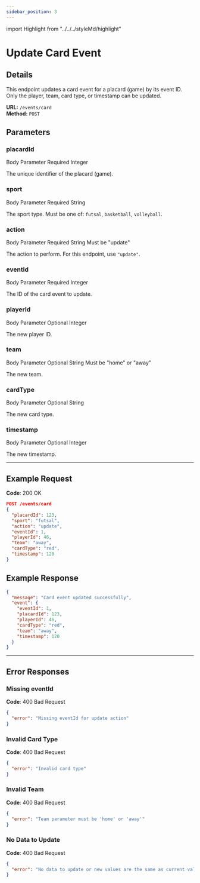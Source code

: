 ```yaml
---
sidebar_position: 3
---
```

import Highlight from "../../../styleMd/highlight"

# Update Card Event

## Details

This endpoint updates a card event for a placard (game) by its event ID. Only the player, team, card type, or timestamp can be updated.

**URL:** `/events/card`  
**Method:** `POST`  

## Parameters

### placardId
<Highlight level="info">Body Parameter</Highlight>
<Highlight level="danger">Required</Highlight>
<Highlight level="note">Integer</Highlight>

The unique identifier of the placard (game).

### sport
<Highlight level="info">Body Parameter</Highlight>
<Highlight level="danger">Required</Highlight>
<Highlight level="note">String</Highlight>

The sport type. Must be one of: `futsal`, `basketball`, `volleyball`.

### action
<Highlight level="info">Body Parameter</Highlight>
<Highlight level="danger">Required</Highlight>
<Highlight level="note">String</Highlight>
<Highlight level="caution" inline>Must be "update"</Highlight>

The action to perform. For this endpoint, use `"update"`.

### eventId
<Highlight level="info">Body Parameter</Highlight>
<Highlight level="danger">Required</Highlight>
<Highlight level="note">Integer</Highlight>

The ID of the card event to update.

### playerId
<Highlight level="info">Body Parameter</Highlight>
<Highlight level="success">Optional</Highlight>
<Highlight level="note">Integer</Highlight>

The new player ID.

### team
<Highlight level="info">Body Parameter</Highlight>
<Highlight level="success">Optional</Highlight>
<Highlight level="note">String</Highlight>
<Highlight level="caution" inline>Must be "home" or "away"</Highlight>

The new team.

### cardType
<Highlight level="info">Body Parameter</Highlight>
<Highlight level="success">Optional</Highlight>
<Highlight level="note">String</Highlight>

The new card type.

### timestamp
<Highlight level="info">Body Parameter</Highlight>
<Highlight level="success">Optional</Highlight>
<Highlight level="note">Integer</Highlight>

The new timestamp.

---

## Example Request

**Code**: <Highlight level="success" inline>200 OK</Highlight>

```json
POST /events/card
{
  "placardId": 123,
  "sport": "futsal",
  "action": "update",
  "eventId": 1,
  "playerId": 46,
  "team": "away",
  "cardType": "red",
  "timestamp": 120
}
```

## Example Response

```json
{
  "message": "Card event updated successfully",
  "event": {
    "eventId": 1,
    "placardId": 123,
    "playerId": 46,
    "cardType": "red",
    "team": "away",
    "timestamp": 120
  }
}
```

---

## Error Responses

### Missing eventId

**Code**: <Highlight level="danger" inline>400 Bad Request</Highlight>

```json
{
  "error": "Missing eventId for update action"
}
```

### Invalid Card Type

**Code**: <Highlight level="danger" inline>400 Bad Request</Highlight>

```json
{
  "error": "Invalid card type"
}
```

### Invalid Team

**Code**: <Highlight level="danger" inline>400 Bad Request</Highlight>

```json
{
  "error": "Team parameter must be 'home' or 'away'"
}
```

### No Data to Update

**Code**: <Highlight level="danger" inline>400 Bad Request</Highlight>

```json
{
  "error": "No data to update or new values are the same as current values"
}
```